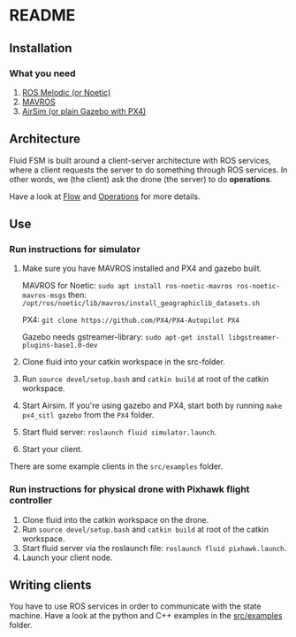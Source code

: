 # README 

## Installation 

### What you need

1. [ROS Melodic (or Noetic)](http://wiki.ros.org/melodic/Installation)
2. [MAVROS](https://github.com/mavlink/mavros)
3. [AirSim (or plain Gazebo with PX4)](https://microsoft.github.io/AirSim/)

## Architecture

Fluid FSM is built around a client-server architecture with ROS services, where a client requests the server to do something through ROS services. In other words, we (the client) ask the drone (the server) to do **operations**. 

Have a look at [Flow](documentation/Flow.md) and [Operations](documentation/Operations.md) for more details.

## Use

### Run instructions for simulator

1. Make sure you have MAVROS installed and PX4 and gazebo built.

    MAVROS for Noetic: `sudo apt install ros-noetic-mavros ros-noetic-mavros-msgs`
    then:  `/opt/ros/noetic/lib/mavros/install_geographiclib_datasets.sh`
    
    PX4: `git clone https://github.com/PX4/PX4-Autopilot PX4`
    
    Gazebo needs gstreamer-library: `sudo apt-get install libgstreamer-plugins-base1.0-dev`

2. Clone fluid into your catkin workspace in the src-folder.
3. Run `source devel/setup.bash` and `catkin build` at root of the catkin workspace.
4. Start Airsim. If you're using gazebo and PX4, start both by running `make px4_sitl gazebo` from the `PX4` folder.
5. Start fluid server: `roslaunch fluid simulator.launch`.
6. Start your client.

There are some example clients in the `src/examples` folder.

### Run instructions for physical drone with Pixhawk flight controller

1. Clone fluid into the catkin workspace on the drone. 
2. Run `source devel/setup.bash` and `catkin build` at root of the catkin workspace.
3. Start fluid server via the roslaunch file: `roslaunch fluid pixhawk.launch`.
4. Launch your client node.

## Writing clients

You have to use ROS services in order to communicate with the state machine. Have a look at the python and C++ examples in the [src/examples](src/examples) folder.

